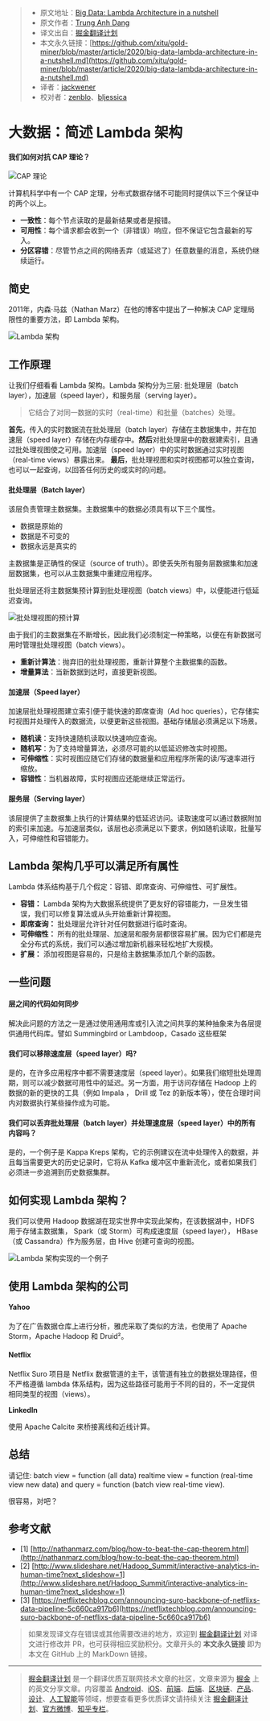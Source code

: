 > * 原文地址：[Big Data: Lambda Architecture in a nutshell](https://levelup.gitconnected.com/big-data-lambda-architecture-in-a-nutshell-fd5e04b12acc)
> * 原文作者：[Trung Anh Dang](https://medium.com/@dangtrunganh)
> * 译文出自：[掘金翻译计划](https://github.com/xitu/gold-miner)
> * 本文永久链接：[https://github.com/xitu/gold-miner/blob/master/article/2020/big-data-lambda-architecture-in-a-nutshell.md](https://github.com/xitu/gold-miner/blob/master/article/2020/big-data-lambda-architecture-in-a-nutshell.md)
> * 译者：[jackwener](https://github.com/jackwener)
> * 校对者：[zenblo](https://github.com/zenblo)、[bljessica](https://github.com/bljessica)

# 大数据：简述 Lambda 架构

#### 我们如何对抗 CAP 理论？

![CAP 理论](https://cdn-images-1.medium.com/max/2730/1*ZyXE41bENSEUP29slqpQyQ.png)

计算机科学中有一个 CAP 定理，分布式数据存储不可能同时提供以下三个保证中的两个以上。

* **一致性**：每个节点读取的是最新结果或者是报错。
* **可用性**：每个请求都会收到一个（非错误）响应，但不保证它包含最新的写入。
* **分区容错**：尽管节点之间的网络丢弃（或延迟了）任意数量的消息，系统仍继续运行。

## 简史

2011年，内森·马兹（Nathan Marz）在他的博客中提出了一种解决 CAP 定理局限性的重要方法，即 Lambda 架构。

![Lambda 架构](https://cdn-images-1.medium.com/max/2730/1*RX4WviL_wF7vVChcQUgyzg.png)

## 工作原理

让我们仔细看看 Lambda 架构。Lambda 架构分为三层: 批处理层（batch layer），加速层（speed layer），和服务层（serving layer）。

> 它结合了对同一数据的实时（real-time）和批量（batches）处理。

**首先**，传入的实时数据流在批处理层（batch layer）存储在主数据集中，并在加速层（speed layer）存储在内存缓存中。**然后**对批处理层中的数据建索引，且通过批处理视图使之可用。加速层（speed layer）中的实时数据通过实时视图（real-time views）暴露出来。 **最后**，批处理视图和实时视图都可以独立查询，也可以一起查询，以回答任何历史的或实时的问题。

#### 批处理层（Batch layer）

该层负责管理主数据集。主数据集中的数据必须具有以下三个属性。

- 数据是原始的
- 数据是不可变的
- 数据永远是真实的

主数据集是正确性的保证（source of truth）。即使丢失所有服务层数据集和加速层数据集，也可以从主数据集中重建应用程序。

批处理层还将主数据集预计算到批处理视图（batch views）中，以便能进行低延迟查询。

![批处理视图的预计算](https://cdn-images-1.medium.com/max/2730/1*0fEm3ceh7KurPVJ027S2TA.png)

由于我们的主数据集在不断增长，因此我们必须制定一种策略，以便在有新数据可用时管理批处理视图（batch views）。

* **重新计算法**：抛弃旧的批处理视图，重新计算整个主数据集的函数。
* **增量算法**：当新数据到达时，直接更新视图。

#### 加速层（Speed layer）

加速层批处理视图建立索引便于能快速的即席查询（Ad hoc queries），它存储实时视图并处理传入的数据流，以便更新这些视图。基础存储层必须满足以下场景。

* **随机读**：支持快速随机读取以快速响应查询。
* **随机写**：为了支持增量算法，必须尽可能的以低延迟修改实时视图。
* **可伸缩性**：实时视图应随它们存储的数据量和应用程序所需的读/写速率进行缩放。
* **容错性**：当机器故障，实时视图应还能继续正常运行。

#### 服务层（Serving layer）

该层提供了主数据集上执行的计算结果的低延迟访问。读取速度可以通过数据附加的索引来加速。与加速层类似，该层也必须满足以下要求，例如随机读取，批量写入，可伸缩性和容错能力。

##  Lambda 架构几乎可以满足所有属性

Lambda 体系结构基于几个假定：容错、即席查询、可伸缩性、可扩展性。

* **容错：**   Lambda 架构为大数据系统提供了更友好的容错能力，一旦发生错误，我们可以修复算法或从头开始重新计算视图。
* **即席查询：** 批处理层允许针对任何数据进行临时查询。
* **可伸缩性：** 所有的批处理层、加速层和服务层都很容易扩展。因为它们都是完全分布式的系统，我们可以通过增加新机器来轻松地扩大规模。
* **扩展：** 添加视图是容易的，只是给主数据集添加几个新的函数。

## 一些问题

#### 层之间的代码如何同步

解决此问题的方法之一是通过使用通用库或引入流之间共享的某种抽象来为各层提供通用代码库。譬如 Summingbird or Lambdoop，Casado 这些框架

#### 我们可以移除速度层（speed layer）吗?

是的，在许多应用程序中都不需要速度层（speed layer）。如果我们缩短批处理周期，则可以减少数据可用性中的延迟。另一方面，用于访问存储在 Hadoop 上的数据的新的更快的工具（例如 Impala ， Drill 或 Tez 的新版本等），使在合理时间内对数据执行某些操作成为可能。

#### 我们可以丢弃批处理层（batch layer）并处理速度层（speed layer）中的所有内容吗？

是的，一个例子是 Kappa Kreps 架构，它的示例建议在流中处理传入的数据，并且每当需要更大的历史记录时，它将从 Kafka 缓冲区中重新流化，或者如果我们必须进一步追溯到历史数据集群。

## 如何实现 Lambda 架构？

我们可以使用 Hadoop 数据湖在现实世界中实现此架构，在该数据湖中，HDFS 用于存储主数据集， Spark（或 Storm）可构成速度层（speed layer）， HBase（或 Cassandra）作为服务层，由 Hive 创建可查询的视图。

![Lambda 架构实现的一个例子](https://cdn-images-1.medium.com/max/2730/1*4oItXvPnvE04LCB9Z2-BZw.png)

## 使用 Lambda 架构的公司

#### Yahoo

为了在广告数据仓库上进行分析，雅虎采取了类似的方法，也使用了 Apache Storm，Apache Hadoop 和 Druid²。

#### Netflix

Netflix Suro 项目是 Netflix 数据管道的主干，该管道有独立的数据处理路径，但不严格遵循 lambda 体系结构，因为这些路径可能用于不同的目的，不一定提供相同类型的视图（views）。

**LinkedIn**

使用 Apache Calcite 来桥接离线和近线计算。

## 总结

请记住: batch view = function (all data) realtime view = function (real-time view new data) and query = function (batch view real-time view).

很容易，对吧？

## 参考文献

- [1] [http://nathanmarz.com/blog/how-to-beat-the-cap-theorem.html](http://nathanmarz.com/blog/how-to-beat-the-cap-theorem.html)
- [2] [http://www.slideshare.net/Hadoop_Summit/interactive-analytics-in-human-time?next_slideshow=1](http://www.slideshare.net/Hadoop_Summit/interactive-analytics-in-human-time?next_slideshow=1)
- [3] [https://netflixtechblog.com/announcing-suro-backbone-of-netflixs-data-pipeline-5c660ca917b6](https://netflixtechblog.com/announcing-suro-backbone-of-netflixs-data-pipeline-5c660ca917b6)

> 如果发现译文存在错误或其他需要改进的地方，欢迎到 [掘金翻译计划](https://github.com/xitu/gold-miner) 对译文进行修改并 PR，也可获得相应奖励积分。文章开头的 **本文永久链接** 即为本文在 GitHub 上的 MarkDown 链接。

---

> [掘金翻译计划](https://github.com/xitu/gold-miner) 是一个翻译优质互联网技术文章的社区，文章来源为 [掘金](https://juejin.im) 上的英文分享文章。内容覆盖 [Android](https://github.com/xitu/gold-miner#android)、[iOS](https://github.com/xitu/gold-miner#ios)、[前端](https://github.com/xitu/gold-miner#前端)、[后端](https://github.com/xitu/gold-miner#后端)、[区块链](https://github.com/xitu/gold-miner#区块链)、[产品](https://github.com/xitu/gold-miner#产品)、[设计](https://github.com/xitu/gold-miner#设计)、[人工智能](https://github.com/xitu/gold-miner#人工智能)等领域，想要查看更多优质译文请持续关注 [掘金翻译计划](https://github.com/xitu/gold-miner)、[官方微博](http://weibo.com/juejinfanyi)、[知乎专栏](https://zhuanlan.zhihu.com/juejinfanyi)。
